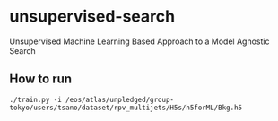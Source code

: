 # unsupervised-search
Unsupervised Machine Learning Based Approach to a Model Agnostic Search

## How to run
```
./train.py -i /eos/atlas/unpledged/group-tokyo/users/tsano/dataset/rpv_multijets/H5s/h5forML/Bkg.h5
```
